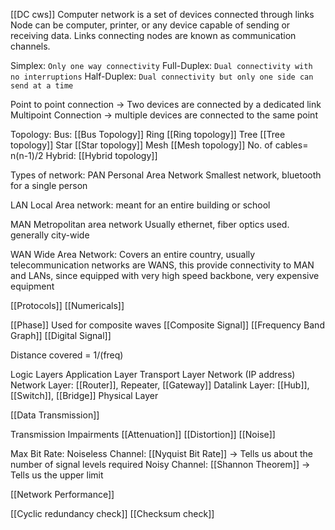 [[DC cws]]
Computer network is a set of devices connected through links
Node can be computer, printer, or any device capable of sending or receiving data. Links connecting nodes are known as communication channels. 

Simplex: `Only one way connectivity`
Full-Duplex: `Dual connectivity with no interruptions`
Half-Duplex: `Dual connectivity but only one side can send at a time`

Point to point connection -> Two devices are connected by a dedicated link
Multipoint Connection -> multiple devices are connected to the same point

Topology:
	Bus:
	[[Bus Topology]]
	Ring
	[[Ring topology]]
	Tree
	[[Tree topology]]
	Star
	[[Star topology]]
	Mesh
	[[Mesh topology]]
	No. of cables= n(n-1)/2
	Hybrid: 
	[[Hybrid topology]]

Types of network:
PAN Personal Area Network
Smallest network, bluetooth for a single person

LAN Local Area network:
meant for an entire building or school

MAN Metropolitan area network
Usually ethernet, fiber optics used. generally city-wide

WAN Wide Area Network:
Covers an entire country, usually telecommunication networks are WANS, this provide connectivity to MAN and LANs, since equipped with very high speed backbone, very expensive equipment

[[Protocols]]
[[Numericals]]

[[Phase]]
Used for composite waves
[[Composite Signal]]
[[Frequency  Band Graph]]
[[Digital Signal]]

Distance covered = 1/(freq)

Logic Layers
	Application Layer
	Transport Layer
Network (IP address)
	Network Layer: [[Router]], Repeater, [[Gateway]]
	Datalink Layer: [[Hub]], [[Switch]], [[Bridge]]
Physical Layer

[[Data Transmission]]

Transmission Impairments
[[Attenuation]]
[[Distortion]]
[[Noise]]

Max Bit Rate:
	Noiseless Channel: [[Nyquist Bit Rate]] -> Tells us about the number of signal levels required
	Noisy Channel: [[Shannon Theorem]] -> Tells us the upper limit

[[Network Performance]]

[[Cyclic redundancy check]]
[[Checksum check]]
